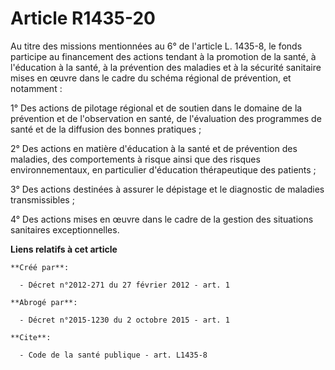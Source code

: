 # Article R1435-20

Au titre des missions mentionnées au 6° de l'article L. 1435-8, le fonds participe au financement des actions tendant à la
promotion de la santé, à l'éducation à la santé, à la prévention des maladies et à la sécurité sanitaire mises en œuvre dans
le cadre du schéma régional de prévention, et notamment : 

1° Des actions de pilotage régional et de soutien dans le domaine de la prévention et de l'observation en santé, de
l'évaluation des programmes de santé et de la diffusion des bonnes pratiques ; 

2° Des actions en matière d'éducation à la santé et de prévention des maladies, des comportements à risque ainsi que des
risques environnementaux, en particulier d'éducation thérapeutique des patients ; 

3° Des actions destinées à assurer le dépistage et le diagnostic de maladies transmissibles ; 

4° Des actions mises en œuvre dans le cadre de la gestion des situations sanitaires exceptionnelles.

**Liens relatifs à cet article**

	**Créé par**:

	  - Décret n°2012-271 du 27 février 2012 - art. 1

	**Abrogé par**:

	  - Décret n°2015-1230 du 2 octobre 2015 - art. 1

	**Cite**:

	  - Code de la santé publique - art. L1435-8
